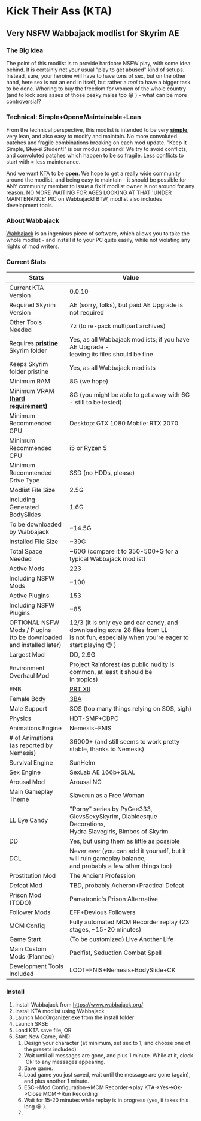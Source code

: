 # Kick Their Ass (KTA) 
## Very NSFW Wabbajack modlist for Skyrim AE

### The Big Idea
The point of this modlist is to provide hardcore NSFW play, with some idea behind. It is certainly not your usual "play to get abused" kind of setups. Instead, sure, your heroine will have to have tons of sex, but on the other hand, here sex is not an end in itself, but rather a _tool_ to have a bigger task to be done. Whoring to buy the freedom for women of the whole country (and to kick sore asses of those pesky males too :grin: ) - what can be more controversial? 

### Technical: Simple+Open=Maintainable+Lean
From the technical perspective, this modlist is intended to be very <ins>**simple**</ins>, very lean, and also easy to modify and maintain. No more convoluted patches and fragile combinations breaking on each mod update. "Keep It Simple, ~~Stupid~~ Student!" is our modus operandi! We try to avoid conflicts, and convoluted patches which happen to be so fragile. Less conflicts to start with = less maintenance. 

And we want KTA to be <ins>**open**</ins>. We hope to get a really wide community around the modlist, and being easy to maintain - it should be possible for ANY community member to issue a fix if modlist owner is not around for any reason. NO MORE WAITING FOR AGES LOOKING AT THAT 'UNDER MAINTENANCE' PIC on Wabbajack! BTW, modlist also includes development tools. 

### About Wabbajack
[Wabbajack](https://www.wabbajack.org/) is an ingenious piece of software, which allows you to take the whole modlist - and install it to your PC quite easily, while not violating any rights of mod writers. 

### Current Stats
| Stats | Value |
|-----|-----|
| Current KTA Version | 0.0.10 |
| Required Skyrim Version | AE (sorry, folks), but paid AE Upgrade is not required |
| Other Tools Needed | 7z (to re-pack multipart archives) |
| Requires <ins>**pristine**</ins> Skyrim folder | Yes, as all Wabbajack modlists; if you have AE Upgrade - <br> leaving its files should be fine |
| Keeps Skyrim folder pristine | Yes, as all Wabbajack modlists |
| Minimum RAM | 8G (we hope)  |
| Minimum VRAM <ins>**(hard requirement)**</ins> | 8G (you might be able to get away with 6G - still to be tested) |
| Minimum Recommended GPU | Desktop: GTX 1080 Mobile: RTX 2070 |
| Minimum Recommended CPU | i5 or Ryzen 5 |
| Minimum Recommended Drive Type | SSD (no HDDs, please) |
| Modlist File Size | 2.5G |
| Including Generated BodySlides | 1.6G |
| To be downloaded by Wabbajack | ~14.5G |
| Installed File Size | ~39G |
| Total Space Needed | ~60G (compare it to 350-500+G for a typical Wabbajack modlist) |
| Active Mods | 223 |
| Including NSFW Mods | ~100 |
| Active Plugins | 153 |
| Including NSFW Plugins | ~85 |
| OPTIONAL NSFW Mods / Plugins <br> (to be downloaded and installed later) | 12/3 (it is only eye and ear candy, and downloading extra 28 files from LL <br> is not fun, especially when you're eager to start playing :blush: )|
| Largest Mod | DD, 2.9G | 
| Environment Overhaul Mod | [Project Rainforest](https://www.nexusmods.com/skyrimspecialedition/mods/20636) (as public nudity is common, at least it should be <br> in tropics) | 
| ENB | [PRT XII](https://www.nexusmods.com/skyrimspecialedition/mods/4743/?tab=files) |
| Female Body | [3BA](https://www.nexusmods.com/skyrimspecialedition/mods/30174) |
| Male Support | SOS (too many things relying on SOS, sigh) |
| Physics | HDT-SMP+CBPC |
| Animations Engine | Nemesis+FNIS |
| # of Animations (as reported by Nemesis) | 36000+ (and still seems to work pretty stable, thanks to Nemesis) |
| Survival Engine | SunHelm |
| Sex Engine | SexLab AE 166b+SLAL |
| Arousal Mod | Arousal NG |
| Main Gameplay Theme | Slaverun as a Free Woman |
| LL Eye Candy | "Porny" series by PyGee333, GlevsSexySkyrim, Diabloesque Decorations, <br> Hydra Slavegirls, Bimbos of Skyrim |
| DD | Yes, but using them as little as possible |
| DCL | Never ever (you can add it yourself, but it will ruin gameplay balance, <br> and probably a few other things too) | 
| Prostitution Mod | The Ancient Profession |
| Defeat Mod | TBD, probably Acheron+Practical Defeat |
| Prison Mod (TODO) | Pamatronic's Prison Alternative |
| Follower Mods | EFF+Devious Followers |
| MCM Config | Fully automated MCM Recorder replay (23 stages, ~15-20 minutes) |
| Game Start | (To be customized) Live Another Life | 
| Main Custom Mods (Planned) | Pacifist, Seduction Combat Spell | 
| Development Tools Included | LOOT+FNIS+Nemesis+BodySlide+CK |

### Install
1. Install Wabbajack from https://www.wabbajack.org/
2. Install KTA modlist using Wabbajack
3. Launch ModOrganizer.exe from the install folder
4. Launch SKSE
5. Load KTA save file, OR
6. Start New Game, AND
   1. Design your character (at minimum, set sex to 1, and choose one of the presets included)
   2. Wait until all messages are gone, and plus 1 minute. While at it, clock 'Ok' to any messages appearing.
   3. Save game.
   4. Load game you just saved, wait until the message are gone (again), and plus another 1 minute.
   5. ESC->Mod Configuration->MCM Recorder->play KTA->Yes->Ok->Close MCM->Run Recording
   6. Wait for 15-20 minutes while replay is in progress (yes, it takes this long 😒 ).
   7. 

